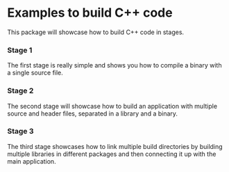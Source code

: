 # Examples to build C++ code

This package will showcase how to build C++ code in stages.

### Stage 1
The first stage is really simple and shows you how to compile a binary with a single source file.

### Stage 2
The second stage will showcase how to build an application with multiple source and header files, separated in a library and a binary.

### Stage 3
The third stage showcases how to link multiple build directories by building multiple libraries in different packages and then connecting it up with the main application.